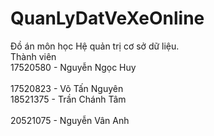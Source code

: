 # QuanLyDatVeXeOnline
Đồ án môn học Hệ quản trị cơ sở dữ liệu.<br>
Thành viên<br>
17520580 - Nguyễn Ngọc Huy<br><br>
17520823 - Võ Tấn Nguyên<br>
18521375 - Trần Chánh Tâm<br><br>
20521075 - Nguyễn Vân Anh<br>
